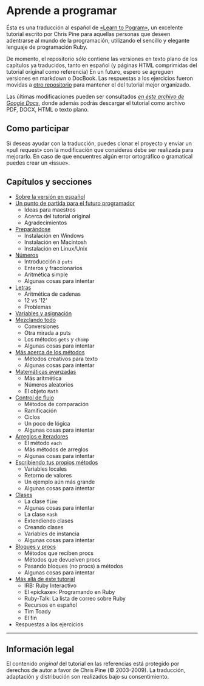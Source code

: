 
# Aprende a programar
Ésta es una traducción al español de [«Learn to Pogram»][1], un excelente tutorial escrito por Chris Pine para aquellas personas que deseen adentrarse al mundo de la programación, utilizando el sencillo y elegante lenguaje de programación Ruby.

De momento, el repositorio sólo contiene las versiones en texto plano de los capítulos ya traducidos, tanto en español (y páginas HTML comprimidas del tutorial original como referencia) En un futuro, espero se agreguen versiones en markdown o DocBook. Las respuestas a los ejercicios fueron movidas a [otro repositorio][2] para mantener el del tutorial mejor organizado.

Las últimas modificaciones pueden ser consultados [*en éste archivo de Google Docs*][3], donde además podrás descargar el tutorial como archivo PDF, DOCX, HTML o texto plano.

## Como participar
Si deseas ayudar con la traducción, puedes clonar el proyecto y enviar un «pull request» con la modificación que consideras debe ser realizada para mejorarlo. En caso de que encuentres  algún error ortográfico o gramatical puedes crear un «issue».

## Capítulos y secciones
* [Sobre la versión en español][4]
* [Un punto de partida para el futuro programador][5]
    * Ideas para maestros
    * Acerca del tutorial original
    * Agradecimientos
* [Preparándose][6]
    * Instalación en Windows
    * Instalación en Macintosh
    * Instalación en Linux/Unix
* [Números][7]
    * Introducción a `puts`
    * Enteros y fraccionarios
    * Aritmética simple
    * Algunas cosas para intentar
* [Letras][8]
    * Aritmética de cadenas
    * 12 vs '12'
    * Problemas
* [Variables y asignación][9]
* [Mezclando todo][10]
    * Conversiones
    * Otra mirada a puts
    * Los métodos `gets` y `chomp`
    * Algunas cosas para intentar
* [Más acerca de los métodos][11]
    * Métodos creativos para texto
    * Algunas cosas para intentar
* [Matemáticas avanzadas][12]
    * Más aritmética
    * Números aleatorios
    * El objeto `Math`
* [Control de flujo][13]
    * Métodos de comparación
    * Ramificación
    * Ciclos
    * Un poco de lógica
    * Algunas cosas para intentar
* [Arreglos e iteradores][14]
    * El método `each`
    * Más métodos de arreglos
    * Algunas cosas para intentar
* [Escribiendo tus propios métodos][15]
    * Variables locales
    * Retorno de valores
    * Un ejemplo aún más grande
    * Algunas cosas para intentar
* [Clases][16]
    * La clase `Time`
    * Algunas cosas para intentar
    * La clase `Hash`
    * Extendiendo clases
    * Creando clases
    * Variables de instancia
    * Algunas cosas para intentar
* [Bloques y procs][17]
    * Métodos que reciben procs
    * Métodos que devuelven procs
    * Pasando bloques (no procs) a métodos
    * Algunas cosas para intentar
* [Más allá de éste tutorial][18]
    * IRB: Ruby Interactivo
    * El «pickaxe»: Programando en Ruby
    * Ruby-Talk: La lista de correo sobre Ruby
    * Recursos en español
    * Tim Toady
    * El fin
* Respuestas a los ejercicios

___
## Información legal
El contenido *original* del tutorial en las referencias está protegido por derechos de autor a favor de Chris Pine (© 2003-2009). La traducción, adaptación y distribución son realizados bajo su consentimiento.


  [1]: http://http://pine.fm/LearnToProgram/
  [2]: https://github.com/Rojo/TR-ISBN-0-9766940-4-2/tree/master/Es
  [3]: https://docs.google.com/document/d/1XdLEszOeBHzvAEcmARu7feTy0q4zqms0Ej76Atit8zM/edit
  [4]: https://github.com/Rojo/Aprende-a-Programar/blob/master/Prefacio/0%20Sobre%20la%20version%20en%20espanol
  [5]: https://github.com/Rojo/Aprende-a-Programar/blob/master/Prefacio/1%20Un%20punto%20de%20partida%20para%20el%20futuro%20programador
  [6]: https://github.com/Rojo/Aprende-a-Programar/blob/master/Contenido/00%20Preparandose
  [7]: https://github.com/Rojo/Aprende-a-Programar/blob/master/Contenido/01%20Numeros
  [8]: https://github.com/Rojo/Aprende-a-Programar/blob/master/Contenido/02%20Letras
  [9]: https://github.com/Rojo/Aprende-a-Programar/blob/master/Contenido/03%20Variables%20y%20asignacion
  [10]: https://github.com/Rojo/Aprende-a-Programar/blob/master/Contenido/04%20Mezclando%20todo
  [11]: https://github.com/Rojo/Aprende-a-Programar/blob/master/Contenido/05%20Mas%20acerca%20de%20los%20metodos
  [12]: https://github.com/Rojo/Aprende-a-Programar/blob/master/Contenido/06%20Matematicas%20avanzadas
  [13]: https://github.com/Rojo/Aprende-a-Programar/blob/master/Contenido/07%20Control%20de%20flujo
  [14]: https://github.com/Rojo/Aprende-a-Programar/blob/master/Contenido/08%20Arreglos%20e%20iteradores
  [15]: https://github.com/Rojo/Aprende-a-Programar/blob/master/Contenido/09%20Escribiendo%20tus%20propios%20metodos
  [16]: https://github.com/Rojo/Aprende-a-Programar/blob/master/Contenido/10%20Clases
  [17]: https://github.com/Rojo/Aprende-a-Programar/blob/master/Contenido/11%20Bloques%20y%20procs
  [18]: https://github.com/Rojo/Aprende-a-Programar/blob/master/Contenido/12%20Mas%20alla%20de%20este%20tutorial
